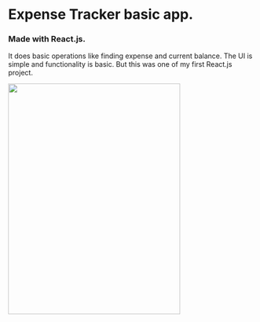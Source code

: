 # Expense Tracker basic app.
### Made with React.js.
It does basic operations like finding expense and current balance. The UI is simple and functionality is basic.
But this was one of my first React.js project.

<img width=350 height=470 src="https://user-images.githubusercontent.com/113926529/211090658-7bc19d32-7089-490d-a417-3525161b078f.png" />
